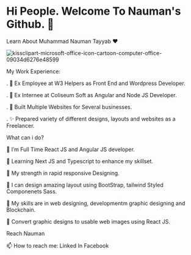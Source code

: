 # Hi People. Welcome To Nauman's Github. 👋

Learn About Muhammad Nauman Tayyab ❤️

![kissclipart-microsoft-office-icon-cartoon-computer-office-09034d6276e48599](https://user-images.githubusercontent.com/39854061/186686617-dfa17956-931c-4f1d-bcda-756ea1942fda.png)

My Work Experience:

. 🙋 Ex Employee at W3 Helpers as Front End and Wordpress Developer.

. 🙋 Ex Internee at Coliseum Soft as Angular and Node JS Developer.

. 🚀 Built Multiple Websites for Several businesses.

. ✨ Prepared variety of different designs, layouts and websites as a Freelancer.

What can i do?

🌱 I’m Full Time React JS and Angular JS developer.

🌱 Learning Next JS and Typescript to enhance my skillset.

💪 My strength in rapid responsive Designing.

🎨 I can design amazing layout using BootStrap, tailwind Styled Componenets Sass.

👯 My skills are in web designing, developmentm graphic designing and Blockchain.

🔨 Convert graphic designs to usable web images using React JS.

Reach Nauman

📫 How to reach me: Linked In Facebook
